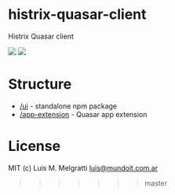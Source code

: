 # histrix-quasar-client
Histrix Quasar client

<img src="https://img.shields.io/npm/v/quasar-ui-pablo-prueba-quasar.svg?label=quasar-ui-pablo-prueba-quasar">
<img src="https://img.shields.io/npm/v/quasar-app-extension-pablo-prueba-quasar.svg?label=quasar-app-extension-pablo-prueba-quasar">

# Structure
* [/ui](ui) - standalone npm package
* [/app-extension](app-extension) - Quasar app extension


# License
MIT (c) Luis M. Melgratti <luis@mundoit.com.ar>
>>>>>>> master
